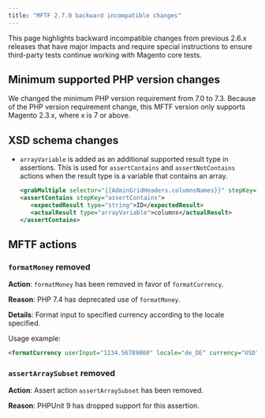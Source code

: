 ```yaml
---
title: "MFTF 2.7.0 backward incompatible changes"
---
```


This page highlights backward incompatible changes from previous 2.6.x releases that have major impacts and require special instructions to ensure third-party tests continue working with Magento core tests.

## Minimum supported PHP version changes

We changed the minimum PHP version requirement from 7.0 to 7.3. Because of the PHP version requirement change, this MFTF version only supports Magento 2.3.x, where x is 7 or above.

## XSD schema changes

- `arrayVariable` is added as an additional supported result type in assertions.
This is used for `assertContains` and `assertNotContains` actions when the result type is a variable that contains an array.
  
   ```xml
   <grabMultiple selector="{{AdminGridHeaders.columnsNames}}" stepKey="columns"/>
   <assertContains stepKey="assertContains">
      <expectedResult type="string">ID</expectedResult>
      <actualResult type="arrayVariable">columns</actualResult>
   </assertContains>
   ```

## MFTF actions

### `formatMoney` removed

**Action**: `formatMoney` has been removed in favor of `formatCurrency`.

**Reason**: PHP 7.4 has deprecated use of `formatMoney`.

**Details**: Format input to specified currency according to the locale specified.

Usage example:

```xml
<formatCurrency userInput="1234.56789000" locale="de_DE" currency="USD" stepKey="usdInDE"/>
```

### `assertArraySubset` removed

**Action**: Assert action `assertArraySubset` has been removed.

**Reason**: PHPUnit 9 has dropped support for this assertion.
